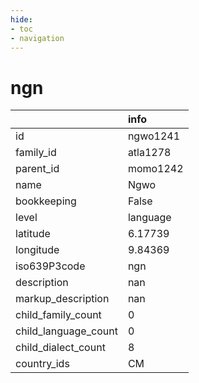 ```yaml
---
hide:
- toc
- navigation
---
```

# ngn
|                      | info     |
|:---------------------|:---------|
| id                   | ngwo1241 |
| family_id            | atla1278 |
| parent_id            | momo1242 |
| name                 | Ngwo     |
| bookkeeping          | False    |
| level                | language |
| latitude             | 6.17739  |
| longitude            | 9.84369  |
| iso639P3code         | ngn      |
| description          | nan      |
| markup_description   | nan      |
| child_family_count   | 0        |
| child_language_count | 0        |
| child_dialect_count  | 8        |
| country_ids          | CM       |